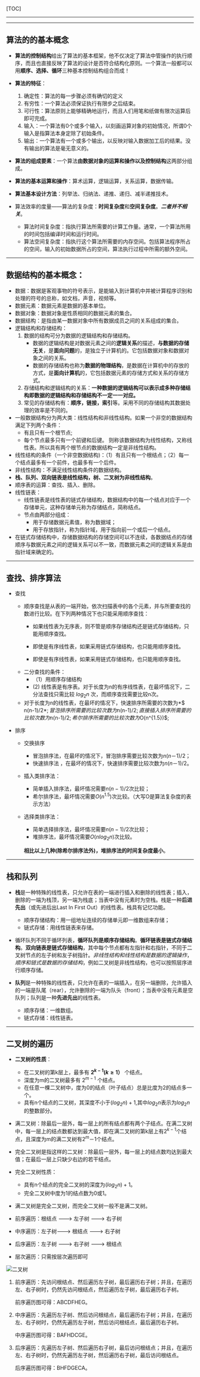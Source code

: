 [TOC]

---

---
## 算法的的基本概念
- **算法的控制结构**给出了算法的基本框架，他不仅决定了算法中管操作的执行顺序，而且也直接反映了算法的设计是否符合结构化原则。一个算法一般都可以用**顺序、选择、循环**三种基本控制结构组合而成！

- **算法的特征**：
  1. 确定性：算法的每一步骤必须有确切的定义
  2. 有穷性：一个算法必须保证执行有限步之后结束。
  3. 可行性：算法原则上能够精确地运行，而且人们用笔和纸做有限次运算后即可完成。
  4. 输入：一个算法有0个或多个输入，以刻画运算对象的初始情况，所谓0个输入是指算法本身定除了初始条件。
  5. 输出：一个算法有一个或多个输出，以反映对输入数据加工后的结果。没有输出的算法是毫无意义的。

- **算法的组成要素**：一个算法**由数据对象的运算和操作以及控制结构**这两部分组成。

- **算法的基本运算和操作**：算术运算，逻辑运算，关系运算，数据传输。

- **算法基本设计方法**：列举法、归纳法、递推、递归、减半递推技术。

- 算法效率的度量——算法的复杂度：**时间复杂度**和**空间复杂度**。***二者并不相关***。
  - 算法时间复杂度：指执行算法所需要的计算工作量。通常，一个算法所用的时间包括编译时间和运行时间。
  - 算法空间复杂度：指执行这个算法所需要的内存空间。包括算法程序所占的空间，输入的初始数据所占的空间，算法执行过程中所需的额外空间。

---

##   数据结构的基本概念：

- 数据：数据是客观事物的符号表示，是能输入到计算机中并被计算程序识别和处理的符号的总称，如文档，声音，视频等。
- 数据元素：数据元素是数据的基本单位。
- 数据对象：数据对象是性质相同的数据元素的集合。
- 数据结构：是指由某一数据对象中所有数据成员之间的关系组成的集合。
- 逻辑结构和存储结构：
  1. 数据的结构可分为数据的逻辑结构和存储结构。
     - 数据的逻辑结构是对数据元素之间的**逻辑关系**的描述，**与数据的存储无关**，是**面向问题**的，是独立于计算机的。它包括数据对象和数据对象之间的关系。
     - 数据的存储结构也称为**数据的物理结构**，是数据在计算机中的存放的方式，是**面向计算机**的，它包括数据元素的存储方式和关系的存储方式。
  2. 存储结构和逻辑结构的关系：**一种数据的逻辑结构可以表示成多种存储结构即数据的逻辑结构和存储结构不一定一一对应。**
  3. 常见的存储结构有：**顺序，链接，索引**等。采用不同的存储结构其数据处理的效率是不同的。
- 一般数据结构分为两大类：线性结构和非线性结构。如果一个非空的数据结构满足下列两个条件：
  - 有且只有一个根节点;
  - 每个节点最多只有一个前键和后键。
    则称该数据结构为线性结构，又称线性表。所以具有两个根节点的数据结构一定是非线性结构。
- 线性结构的条件（一个非空数据结构)：（1）有且只有一个根结点；（2）每一个结点最多有一个前件，也最多有一个后件。
- 非线性结构：不满足线性结构条件的数据结构。
- **栈、队列、双向链表是线性结构，树、二叉树为非线性结构**。
- 顺序表的运算：查找、插入、删除。
- 线性链表：
  - 线性链表是线性表的链式存储结构，数据结构中的每一个结点对应于一个存储单元，这种存储单元称为存储结点，简称结点。
  - 节点由两部分组成：
    - 用于存储数据元素值，称为数据域；
    - 用于存放指针，称为指针域，用于指向前一个或后一个结点。
- 在链式存储结构中，存储数据结构的存储空间可以不连续，各数据结点的存储顺序与数据元素之间的逻辑关系可以不一致，而数据元素之间的逻辑关系是由指针域来确定的。

---

##  查找、排序算法

- 查找

  - 顺序查找是从表的一端开始，依次扫描表中的各个元素，并与所要查找的数进行比较。在下列两种情况下也只能采用顺序查找：
    - 如果线性表为无序表，则不管是顺序存储结构还是链式存储结构，只能用顺序查找。
    - 即使是有序线性表，如果采用链式存储结构，也只能用顺序查找。

    - 即使是有序线性表，如果采用链式存储结构，也只能用顺序查找。
  - 二分查找的条件：
    - （1）用顺序存储结构   
    - (2)  线性表是有序表。对于长度为n的有序线性表，在最坏情况下，二分法查找只需比较  $log_2n$  次，而顺序查找需要比较n次。
  - 对于长度为n的线性表，在最坏的情况下，快速排序所需要的次数为*$ n(n-1)/2$*;冒泡排序所需要的比较次数为$n(n-1)/2$;直接插入排序所需要的比较次数为$n(n-1)/2$;希尔排序所需要的比较次数为$O(n^{1.5})$;

- 排序

  - 交换排序

    - 冒泡排序法，在最坏的情况下，冒泡排序需要比较次数为$n(n－1)/2​$；
    - 快速排序法 ，在最坏的情况下，快速排序需要比较次数为$n(n－1)/2$。

  - 插入类排序法：

    - 简单插入排序法，最坏情况需要$n(n-1)/2$次比较；
    - 希尔排序法，最坏情况需要$O(n^{1.5})$次比较。（大写O是算法复杂度的表示方法）

  - 选择类排序法：

    - 简单选择排序法，最坏情况需要$n(n-1)/2$次比较；
    - 堆排序法，最坏情况需要$O(nlog_2n)$次比较。

    **相比以上几种(除希尔排序法外)，堆排序法的时间复杂度最小**。

---
## 栈和队列

- **栈**是一种特殊的线性表，只允许在表的一端进行插入和删除的线性表；插入，删除的一端为栈顶，另一端为栈底；当表中没有元素时为空栈。栈是一种**后进先出**（或先进后出Last In First Out）的线性表。栈具有记忆功能。
  - 顺序存储结构：用一组地址连续的存储单元即一维数组来存储；
  - 链式存储：用线性链表来存储。

- 循环队列不同于循环列表，**循环队列是顺序存储结构**。**循环链表是链式存储结构**。**双向链表是链式存储结构**，其中每个节点都有左指针和右指针，不同于二叉树节点的左子树和友子树指针。*非线性结构和线性结构是数据的逻辑操作*，*顺序和链式是数据的存储结构*，例如二叉树是非线性结构，也可以按照层序进行顺序存储。
- **队列**是一种特殊的线性表，只允许在表的一端插入，在另一端删除，允许插入的一端是队尾（rear），允许删除的一端为队头（front）；当表中没有元素是空队列；队列是一种**先进先出**的线性表。
  - 顺序存储：一维数组。
  - 链式存储：线性链表。

---

## 二叉树的遍历

- **二叉树的性质**：
  - 在二叉树的第k层上，最多有  **$2^{k-1}(k≥1）$** 个结点。
  - 深度为m的二叉树最多有   $2^{m-1}$   个结点。
  - 在任意一棵二叉树中，度为0的结点（叶子结点）总是比度为$2$的结点多一个。
  - 具有n个结点的二叉树，其深度不小于$(log_2n)+1$,其中$log_2n$表示为$log_2n$的整数部分。
- 满二叉树：除最后一层外，每一层上的所有结点都有两个子结点。在满二叉树中，每一层上的结点数都达到最大值，即在满二叉树的第k层上有$2^{k-1}$个结点，且深度为m的满二叉树有$2^m－1$个结点。
- 完全二叉树是指这样的二叉树：除最后一层外，每一层上的结点数均达到最大值；在最后一层上只缺少右边的若干结点。
- 完全二叉树性质：
  - 具有n个结点的完全二叉树的深度为$(log_2n )+1​$。
  - 完全二叉树中度为1的结点数为0或1。
- 满二叉树是完全二叉树，而完全二叉树一般不是满二叉树。

- 前序遍历：根结点 ---> 左子树 ---> 右子树
- 中序遍历：左子树---> 根结点 ---> 右子树
- 后序遍历：左子树 ---> 右子树 ---> 根结点
- 层次遍历：只需按层次遍历即可



![二叉树](../Image/二叉树图.png)

1. 前序遍历：先访问根结点、然后遍历左子树，最后遍历右子树；并且，在遍历左、右子树时，仍然先访问根结点，然后遍历左子树，最后遍历右子树。

   前序遍历图可得：ABCDFHEG。

2. 中序遍历：先遍历左子树、然后访问根结点，最后遍历右子树；并且，在遍历左、右子树时，仍然先遍历左子树，然后访问根结点，最后遍历右子树。

   中序遍历图可得：BAFHDCGE。

3. 后序遍历：先遍历左子树、然后遍历右子树，最后访问根结点；并且，在遍历左、右子树时，仍然先遍历左子树，然后遍历右子树，最后访问根结点。

   后序遍历图可得：BHFDGECA。



   
